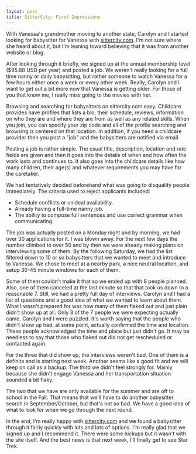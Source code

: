 ```yaml
---
layout: post
title: SitterCity: First Impressions
---
```


With Vanessa's grandmother moving to another state, Carolyn and I started looking for babysitter for Vanessa with [sittercity.com](http://www.sittercity.com/). I'm not sure where she heard about it, but I'm leaning toward believing that it was from another website or blog.

After looking through it briefly, we signed up at the annual membership level  ($95.88 USD per year) and posted a job. We weren't really looking for a full time nanny or daily babysitting, but rather someone to watch Vanessa for a few hours either once a week or every other week. Really, Carolyn and I want to get out a bit more now that Vanessa is getting older. For those of you that know me, I really miss going to the movies with her.

Browsing and searching for babysitters on sittercity.com easy. Childcare provides have profiles that lists a bio, their schedule, reviews, information on who they are and where they are from as well as any related skills. When you join, you can specify your zip code and all of the profile searching and browsing is centered on that location. In addition, if you need a childcare provider then you post a "job" and the babysitters are notified via email.

Posting a job is rather simple. The usual title, description, location and rate fields are given and then it goes into the details of when and how often the work lasts and continues to. It also goes into the childcare details like how many children, their age(s) and whatever requirements you may have for the caretaker.

We had tentatively decided beforehand what was going to disqualify people immediately. The criteria used to reject applicants included:

 * Schedule conflicts or unideal availability.
 * Already having a full-time nanny job.
 * The ability to compose full sentences and use correct grammar when communicating.

The job was actually posted on a Monday night and by morning, we had over 30 applications for it. I was blown away. For the next few days the number climbed to over 50 and by then we were already making plans on interviewing some of them. By the following Saturday, we had the list filtered down to 10 or so babysitters that we wanted to meet and introduce to Vanessa. We chose to meet at a nearby park, a nice neutral location, and setup 30-45 minute windows for each of them.

Some of them couldn't make it that so we ended up with 8 people planned. Also, one of them canceled at the last minute so that that took us down to a reasonable 7. Still, we had a pretty full day of interviews. Carolyn and I had a list of questions and a good idea of what we wanted to learn about them. What I wasn't prepared for was how many of them flaked out and just plain didn't show up at all. Only 3 of the 7 people we were expecting actually came. Carolyn and I were puzzled. It's worth saying that the people who didn't show up had, at some point, actually confirmed the time and location. These people acknowledged the time and place but just didn't go. It may be needless to say that those who flaked out did not get rescheduled or contacted again.

For the three that did show up, the interviews weren't bad. One of them is a definite and is starting next week. Another seems like a good fit and we will keep on call as a backup. The third we didn't feel strongly for. Mainly because she didn't engage Vanessa and her transportation situation sounded a bit flaky.

The two that we have are only available for the summer and are off to school in the Fall. That means that we'll have to do another babysitter search in September/October, but that's not so bad. We have a good idea of what to look for when we go through the next round.

In the end, I'm really happy with [sittercity.com](http://www.sittercity.com/) and we found a babysitter through it fairly quickly with lots and lots of options. I'm really glad that we signed up and I recommend it. There were some hickups but it wasn't with the site itself. And the best news is that next week, I'll finally get to see Star Trek.